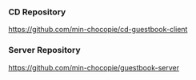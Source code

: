 ### CD Repository
https://github.com/min-chocopie/cd-guestbook-client
### Server Repository
https://github.com/min-chocopie/guestbook-server
